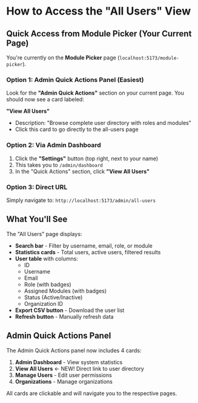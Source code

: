 # How to Access the "All Users" View

## Quick Access from Module Picker (Your Current Page)

You're currently on the **Module Picker** page (`localhost:5173/module-picker`).

### Option 1: Admin Quick Actions Panel (Easiest)

Look for the **"Admin Quick Actions"** section on your current page. You should now see a card labeled:

**"View All Users"**

- Description: "Browse complete user directory with roles and modules"
- Click this card to go directly to the all-users page

### Option 2: Via Admin Dashboard

1. Click the **"Settings"** button (top right, next to your name)
2. This takes you to `/admin/dashboard`
3. In the "Quick Actions" section, click **"View All Users"**

### Option 3: Direct URL

Simply navigate to: `http://localhost:5173/admin/all-users`

## What You'll See

The "All Users" page displays:

- **Search bar** - Filter by username, email, role, or module
- **Statistics cards** - Total users, active users, filtered results
- **User table** with columns:
  - ID
  - Username
  - Email
  - Role (with badges)
  - Assigned Modules (with badges)
  - Status (Active/Inactive)
  - Organization ID
- **Export CSV button** - Download the user list
- **Refresh button** - Manually refresh data

## Admin Quick Actions Panel

The Admin Quick Actions panel now includes 4 cards:

1. **Admin Dashboard** - View system statistics
2. **View All Users** ← NEW! Direct link to user directory
3. **Manage Users** - Edit user permissions
4. **Organizations** - Manage organizations

All cards are clickable and will navigate you to the respective pages.
